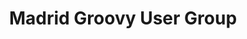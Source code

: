 ---
region: Europe
country: Spain
title: Madrid Groovy User Group
href: http://www.meetup.com/madrid-gug/
---